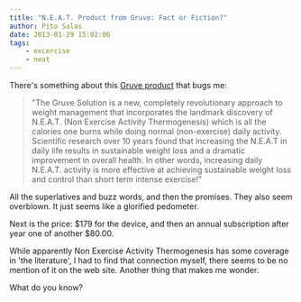 ```yaml
---
title: "N.E.A.T. Product from Gruve: Fact or Fiction?"
author: Pito Salas
date: 2013-01-29 15:02:06
tags:
    - excercise
    - neat
---
```



There's something about this [Gruve
product](<http://stores.homestead.com/Gruve/StoreFront.bok>) that bugs me:

> "The Gruve Solution is a new, completely revolutionary approach to weight
> management that incorporates the landmark discovery of N.E.A.T. (Non
> Exercise Activity Thermogenesis) which is all the calories one burns while
> doing normal (non-exercise) daily activity. Scientific research over 10
> years found that increasing the N.E.A.T in daily life results in sustainable
> weight loss and a dramatic improvement in overall health. In other words,
> increasing daily N.E.A.T. activity is more effective at achieving
> sustainable weight loss and control than short term intense exercise!"

All the superlatives and buzz words, and then the promises. They also seem
overblown. It just seems like a glorified pedometer.

Next is the price: $179 for the device, and then an annual subscription after
year one of another $80.00.

While apparently Non Exercise Activity Thermogenesis has some coverage in 'the
literature', I had to find that connection myself, there seems to be no
mention of it on the web site. Another thing that makes me wonder.

What do you know?


